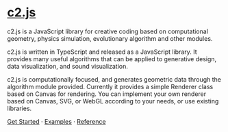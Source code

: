 # [c2.js](https://c2js.org/)

c2.js is a JavaScript library for creative coding based on computational geometry, physics simulation, evolutionary algorithm and other modules.

c2.js is written in TypeScript and released as a JavaScript library. It provides many useful algorithms that can be applied to generative design, data visualization, and sound visualization.

c2.js is computationally focused, and generates geometric data through the algorithm module provided. Currently it provides a simple Renderer class based on Canvas for rendering. You can implement your own renderer based on Canvas, SVG, or WebGL according to your needs, or use existing libraries.

[Get Started](https://c2js.org/get-started.html) · [Examples](https://c2js.org/examples.html) · [Reference](https://c2js.org/reference.html)